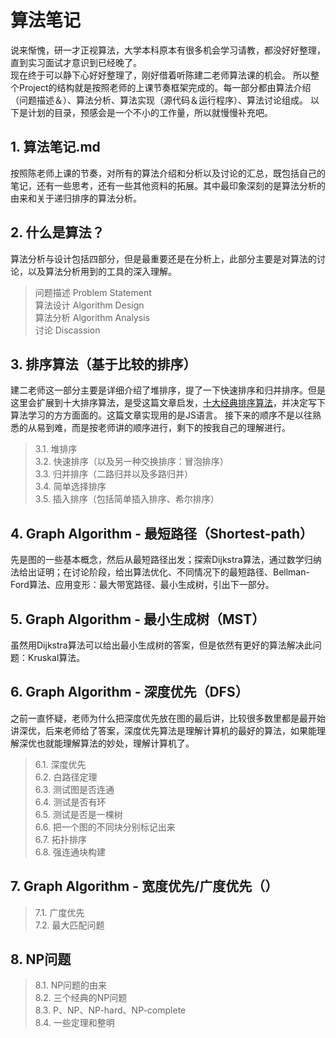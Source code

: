 # 算法笔记
说来惭愧，研一才正视算法，大学本科原本有很多机会学习请教，都没好好整理，直到实习面试才意识到已经晚了。  
现在终于可以静下心好好整理了，刚好借着听陈建二老师算法课的机会。
所以整个Project的结构就是按照老师的上课节奏框架完成的。每一部分都由算法介绍（问题描述＆）、算法分析、算法实现（源代码＆运行程序）、算法讨论组成。
以下是计划的目录，预感会是一个不小的工作量，所以就慢慢补充吧。  
## 1. 算法笔记.md
按照陈老师上课的节奏，对所有的算法介绍和分析以及讨论的汇总，既包括自己的笔记，还有一些思考，还有一些其他资料的拓展。其中最印象深刻的是算法分析的由来和关于递归排序的算法分析。
## 2. 什么是算法？
算法分析与设计包括四部分，但是最重要还是在分析上，此部分主要是对算法的讨论，以及算法分析用到的工具的深入理解。
> 问题描述 Problem Statement  
> 算法设计 Algorithm Design  
> 算法分析 Algorithm Analysis  
> 讨论 Discassion  
## 3. 排序算法（基于比较的排序）
建二老师这一部分主要是详细介绍了堆排序，提了一下快速排序和归并排序。但是这里会扩展到十大排序算法，是受这篇文章启发，[十大经典排序算法](https://www.cnblogs.com/onepixel/articles/7674659.html)，并决定写下算法学习的方方面面的。这篇文章实现用的是JS语言。  接下来的顺序不是以往熟悉的从易到难，而是按老师讲的顺序进行，剩下的按我自己的理解进行。
> 3.1. 堆排序   
> 3.2. 快速排序（以及另一种交换排序：冒泡排序）  
> 3.3. 归并排序（二路归并以及多路归并）  
> 3.4. 简单选择排序    
> 3.5. 插入排序（包括简单插入排序、希尔排序）  
## 4. Graph Algorithm - 最短路径（Shortest-path）
先是图的一些基本概念，然后从最短路径出发；探索Dijkstra算法，通过数学归纳法给出证明；在讨论阶段，给出算法优化、不同情况下的最短路径、Bellman-Ford算法、应用变形：最大带宽路径、最小生成树，引出下一部分。
## 5. Graph Algorithm - 最小生成树（MST）
虽然用Dijkstra算法可以给出最小生成树的答案，但是依然有更好的算法解决此问题：Kruskal算法。
## 6. Graph Algorithm - 深度优先（DFS）
之前一直怀疑，老师为什么把深度优先放在图的最后讲，比较很多数里都是最开始讲深优，后来老师给了答案，深度优先算法是理解计算机的最好的算法，如果能理解深优也就能理解算法的妙处，理解计算机了。  
> 6.1. 深度优先  
> 6.2. 白路径定理  
> 6.3. 测试图是否连通  
> 6.4. 测试是否有环  
> 6.5. 测试是否是一棵树  
> 6.6. 把一个图的不同块分别标记出来  
> 6.7. 拓扑排序  
> 6.8. 强连通块构建  
## 7. Graph Algorithm - 宽度优先/广度优先（）
> 7.1. 广度优先  
> 7.2. 最大匹配问题  
## 8. NP问题
> 8.1. NP问题的由来  
> 8.2. 三个经典的NP问题  
> 8.3. P、NP、NP-hard、NP-complete  
> 8.4. 一些定理和整明  
